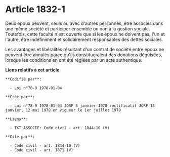# Article 1832-1

Deux époux peuvent, seuls ou avec d'autres personnes, être associés dans une même société et participer ensemble ou non à la
gestion sociale. Toutefois, cette faculté n'est ouverte que si les époux ne doivent pas, l'un et l'autre, être indéfiniment
et solidairement responsables des dettes sociales.

Les avantages et libéralités résultant d'un contrat de société entre époux ne peuvent être annulés parce qu'ils
constitueraient des donations déguisées, lorsque les conditions en ont été réglées par un acte authentique.

**Liens relatifs à cet article**

	**Codifié par**:

	  - Loi n°78-9 1978-01-04

	**Créé par**:

	  - Loi n°78-9 1978-01-04 JORF 5 janvier 1978 rectificatif JORF 13 janvier, 12 mai 1978 en vigueur le 1er juillet 1978

	**Liens**:

	  - TXT_ASSOCIE: Code civil - art. 1844-10 (V)

	**Cité par**:

	  - Code civil - art. 1844-10 (V)
	  - Code civil - art. 1871 (V)
